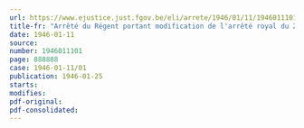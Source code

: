 ```yaml
---
url: https://www.ejustice.just.fgov.be/eli/arrete/1946/01/11/1946011101/justel
title-fr: "Arrêté du Régent portant modification de l'arrêté royal du 28 janvier 1935 relatif au régime des rétributions du personnel de l'Etat"
date: 1946-01-11
source:
number: 1946011101
page: 888888
case: 1946-01-11/01
publication: 1946-01-25
starts:
modifies:
pdf-original:
pdf-consolidated:
---
```



